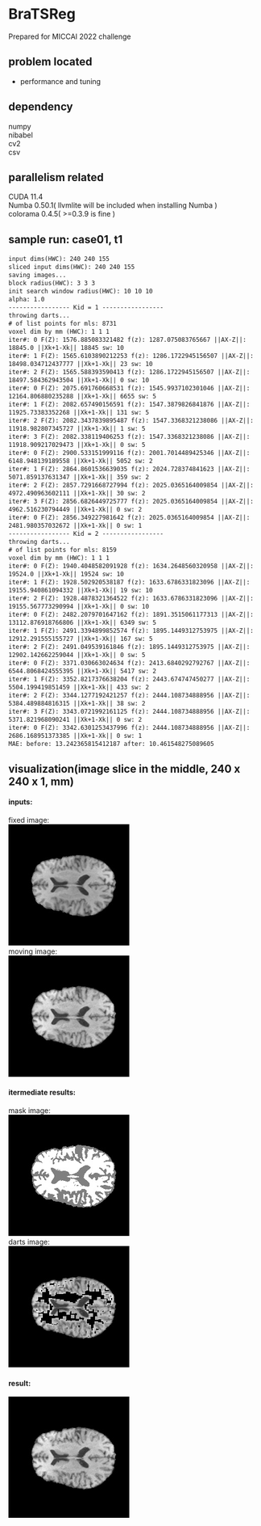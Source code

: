 # BraTSReg
Prepared for MICCAI 2022 challenge

## problem located
- performance and tuning

## dependency
numpy  
nibabel  
cv2  
csv  

## parallelism related
CUDA 11.4  
Numba 0.50.1( llvmlite will be included when installing Numba )   
colorama 0.4.5( >=0.3.9 is fine )  

## sample run: case01, t1
```
input dims(HWC): 240 240 155
sliced input dims(HWC): 240 240 155
saving images...
block radius(HWC): 3 3 3
init search window radius(HWC): 10 10 10
alpha: 1.0
----------------- Kid = 1 -----------------
throwing darts...
# of list points for mls: 8731
voxel dim by mm (HWC): 1 1 1
iter#: 0 F(Z): 1576.885083321482 f(z): 1287.075083765667 ||AX-Z||: 18845.0 ||Xk+1-Xk|| 18845 sw: 10
iter#: 1 F(Z): 1565.6103890212253 f(z): 1286.1722945156507 ||AX-Z||: 18498.034712437777 ||Xk+1-Xk|| 23 sw: 10
iter#: 2 F(Z): 1565.588393590413 f(z): 1286.1722945156507 ||AX-Z||: 18497.584362943504 ||Xk+1-Xk|| 0 sw: 10
iter#: 0 F(Z): 2075.691760668531 f(z): 1545.9937102301046 ||AX-Z||: 12164.806880235288 ||Xk+1-Xk|| 6655 sw: 5
iter#: 1 F(Z): 2082.657490156591 f(z): 1547.3879826841876 ||AX-Z||: 11925.73383352268 ||Xk+1-Xk|| 131 sw: 5
iter#: 2 F(Z): 2082.3437839895487 f(z): 1547.3368321238086 ||AX-Z||: 11918.982807345727 ||Xk+1-Xk|| 1 sw: 5
iter#: 3 F(Z): 2082.338119406253 f(z): 1547.3368321238086 ||AX-Z||: 11918.909217029473 ||Xk+1-Xk|| 0 sw: 5
iter#: 0 F(Z): 2900.533151999116 f(z): 2001.7014489425346 ||AX-Z||: 6148.948139189558 ||Xk+1-Xk|| 5052 sw: 2
iter#: 1 F(Z): 2864.8601536639035 f(z): 2024.728374841623 ||AX-Z||: 5071.859137631347 ||Xk+1-Xk|| 359 sw: 2
iter#: 2 F(Z): 2857.7291668727994 f(z): 2025.0365164009854 ||AX-Z||: 4972.490963602111 ||Xk+1-Xk|| 30 sw: 2
iter#: 3 F(Z): 2856.6826449725777 f(z): 2025.0365164009854 ||AX-Z||: 4962.516230794449 ||Xk+1-Xk|| 0 sw: 2
iter#: 0 F(Z): 2856.349227981642 f(z): 2025.0365164009854 ||AX-Z||: 2481.980357032672 ||Xk+1-Xk|| 0 sw: 1
----------------- Kid = 2 -----------------
throwing darts...
# of list points for mls: 8159
voxel dim by mm (HWC): 1 1 1
iter#: 0 F(Z): 1940.4048582091928 f(z): 1634.2648560320958 ||AX-Z||: 19524.0 ||Xk+1-Xk|| 19524 sw: 10
iter#: 1 F(Z): 1928.502920538187 f(z): 1633.6786331823096 ||AX-Z||: 19155.940861094332 ||Xk+1-Xk|| 19 sw: 10
iter#: 2 F(Z): 1928.4878321364522 f(z): 1633.6786331823096 ||AX-Z||: 19155.567773290994 ||Xk+1-Xk|| 0 sw: 10
iter#: 0 F(Z): 2482.2079701647162 f(z): 1891.3515061177313 ||AX-Z||: 13112.876918766806 ||Xk+1-Xk|| 6349 sw: 5
iter#: 1 F(Z): 2491.3394899852574 f(z): 1895.1449312753975 ||AX-Z||: 12912.291555155727 ||Xk+1-Xk|| 167 sw: 5
iter#: 2 F(Z): 2491.049539161846 f(z): 1895.1449312753975 ||AX-Z||: 12902.142662259044 ||Xk+1-Xk|| 0 sw: 5
iter#: 0 F(Z): 3371.030663024634 f(z): 2413.6840292792767 ||AX-Z||: 6544.8068424555395 ||Xk+1-Xk|| 5417 sw: 2
iter#: 1 F(Z): 3352.8217376638204 f(z): 2443.674747450277 ||AX-Z||: 5504.199419851459 ||Xk+1-Xk|| 433 sw: 2
iter#: 2 F(Z): 3344.1277192421257 f(z): 2444.108734888956 ||AX-Z||: 5384.489884816315 ||Xk+1-Xk|| 38 sw: 2
iter#: 3 F(Z): 3343.0721992161125 f(z): 2444.108734888956 ||AX-Z||: 5371.821968090241 ||Xk+1-Xk|| 0 sw: 2
iter#: 0 F(Z): 3342.6301253437996 f(z): 2444.108734888956 ||AX-Z||: 2686.168951373385 ||Xk+1-Xk|| 0 sw: 1
MAE: before: 13.242365815412187 after: 10.461548275089605
```
## visualization(image slice in the middle, 240 x 240 x 1, mm)
#### inputs:
fixed image:  
![fixed image](https://github.com/ambipomyan/BraTSReg/blob/main/fixed.jpg)  
moving image:  
![moving image](https://github.com/ambipomyan/BraTSReg/blob/main/moving.jpg)  
#### itermediate results:
mask image:  
![mask image](https://github.com/ambipomyan/BraTSReg/blob/main/mask.jpg)  
darts image:  
![darts image](https://github.com/ambipomyan/BraTSReg/blob/main/darts.jpg)  
#### result:
![pred image](https://github.com/ambipomyan/BraTSReg/blob/main/pred.jpg)  
